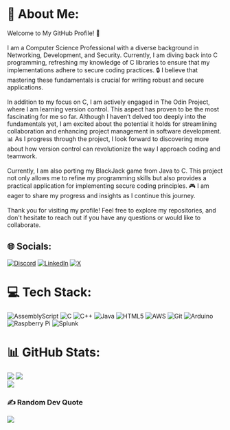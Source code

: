 # 💫 About Me:
Welcome to My GitHub Profile! 👋<br><br>I am a Computer Science Professional with a diverse background in Networking, Development, and Security. Currently, I am diving back into C programming, refreshing my knowledge of C libraries to ensure that my implementations adhere to secure coding practices. 🔒 I believe that mastering these fundamentals is crucial for writing robust and secure applications.<br><br>In addition to my focus on C, I am actively engaged in The Odin Project, where I am learning version control. This aspect has proven to be the most fascinating for me so far. Although I haven’t delved too deeply into the fundamentals yet, I am excited about the potential it holds for streamlining collaboration and enhancing project management in software development. 📊 As I progress through the project, I look forward to discovering more about how version control can revolutionize the way I approach coding and teamwork.<br><br>Currently, I am also porting my BlackJack game from Java to C. This project not only allows me to refine my programming skills but also provides a practical application for implementing secure coding principles. 🎮 I am eager to share my progress and insights as I continue this journey.<br><br>Thank you for visiting my profile! Feel free to explore my repositories, and don't hesitate to reach out if you have any questions or would like to collaborate.


## 🌐 Socials:
[![Discord](https://img.shields.io/badge/Discord-%237289DA.svg?logo=discord&logoColor=white)](https://discord.gg/https://discord.gg/WK2cS73R) [![LinkedIn](https://img.shields.io/badge/LinkedIn-%230077B5.svg?logo=linkedin&logoColor=white)](https://linkedin.com/in/https://www.linkedin.com/in/bhandari-nishan/) [![X](https://img.shields.io/badge/X-black.svg?logo=X&logoColor=white)](https://x.com/https://x.com/_airbuff_)

# 💻 Tech Stack:
![AssemblyScript](https://img.shields.io/badge/assembly%20script-%23000000.svg?style=flat&logo=assemblyscript&logoColor=white) ![C](https://img.shields.io/badge/c-%2300599C.svg?style=flat&logo=c&logoColor=white) ![C++](https://img.shields.io/badge/c++-%2300599C.svg?style=flat&logo=c%2B%2B&logoColor=white) ![Java](https://img.shields.io/badge/java-%23ED8B00.svg?style=flat&logo=openjdk&logoColor=white) ![HTML5](https://img.shields.io/badge/html5-%23E34F26.svg?style=flat&logo=html5&logoColor=white) ![AWS](https://img.shields.io/badge/AWS-%23FF9900.svg?style=flat&logo=amazon-aws&logoColor=white) ![Git](https://img.shields.io/badge/git-%23F05033.svg?style=flat&logo=git&logoColor=white) ![Arduino](https://img.shields.io/badge/-Arduino-00979D?style=flat&logo=Arduino&logoColor=white) ![Raspberry Pi](https://img.shields.io/badge/-RaspberryPi-C51A4A?style=flat&logo=Raspberry-Pi) ![Splunk](https://img.shields.io/badge/splunk-%23000000.svg?style=flat&logo=splunk&logoColor=white)
# 📊 GitHub Stats:
![](https://github-readme-stats.vercel.app/api?username=airbuff&theme=tokyonight&hide_border=false&include_all_commits=true&count_private=true)
![](https://github-readme-stats.vercel.app/api/top-langs/?username=airbuff&theme=tokyonight&hide_border=false&include_all_commits=true&count_private=true&layout=compact)<br/>
![](https://github-readme-streak-stats.herokuapp.com/?user=airbuff&theme=tokyonight&hide_border=false)<br/>  
### ✍️ Random Dev Quote
![](https://quotes-github-readme.vercel.app/api?type=vetical&theme=tokyonight)
